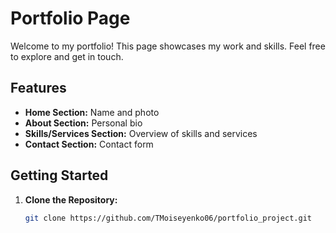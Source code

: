 # Portfolio Page

Welcome to my portfolio! This page showcases my work and skills. Feel free to explore and get in touch.

## Features

- **Home Section:** Name and photo
- **About Section:** Personal bio
- **Skills/Services Section:** Overview of skills and services
- **Contact Section:** Contact form

## Getting Started

1. **Clone the Repository:**
   ```bash
   git clone https://github.com/TMoiseyenko06/portfolio_project.git
